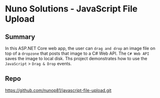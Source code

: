 ﻿# Nuno Solutions - JavaScript File Upload

## Summary
In this ASP.NET Core web app, the user can `drag and drop` an image file on top of a `dropzone` that posts that image to a C# Web API. The `C# Web API` saves the image to local disk. Ths project demonstrates how to use the `JavaScript` > `Drag & Drop` events.


## Repo
https://github.com/nunop81/javascript-file-upload.git